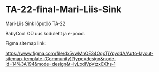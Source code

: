# TA-22-final-Mari-Liis-Sink
Mari-Liis Sink lõputöö TA-22

BabyCool OÜ uus koduleht ja e-pood. 

Figma sitemap link:

https://www.figma.com/file/dx5vwMnOE34OgxTjYpyddA/Auto-layout-sitemap-template-(Community)?type=design&node-id=14%3A194&mode=design&t=lyLxdIVpVtzx0Xhs-1
